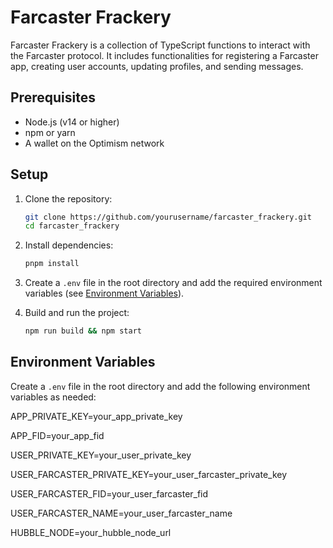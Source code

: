 # Farcaster Frackery

Farcaster Frackery is a collection of TypeScript functions to interact with the Farcaster protocol. It includes functionalities for registering a Farcaster app, creating user accounts, updating profiles, and sending messages.

## Prerequisites

- Node.js (v14 or higher)
- npm or yarn
- A wallet on the Optimism network

## Setup

1. Clone the repository:
    ```sh
    git clone https://github.com/yourusername/farcaster_frackery.git
    cd farcaster_frackery
    ```

2. Install dependencies:
    ```sh
    pnpm install
    ```

3. Create a `.env` file in the root directory and add the required environment variables (see [Environment Variables](#environment-variables)).

4. Build and run the project:
    ```sh
    npm run build && npm start
    ```

## Environment Variables

Create a `.env` file in the root directory and add the following environment variables as needed:

APP_PRIVATE_KEY=your_app_private_key

APP_FID=your_app_fid

USER_PRIVATE_KEY=your_user_private_key

USER_FARCASTER_PRIVATE_KEY=your_user_farcaster_private_key

USER_FARCASTER_FID=your_user_farcaster_fid

USER_FARCASTER_NAME=your_user_farcaster_name

HUBBLE_NODE=your_hubble_node_url
